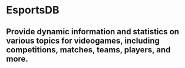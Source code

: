 # EsportsDB
## Provide dynamic information and statistics on various topics for videogames, including competitions, matches, teams, players, and more.

